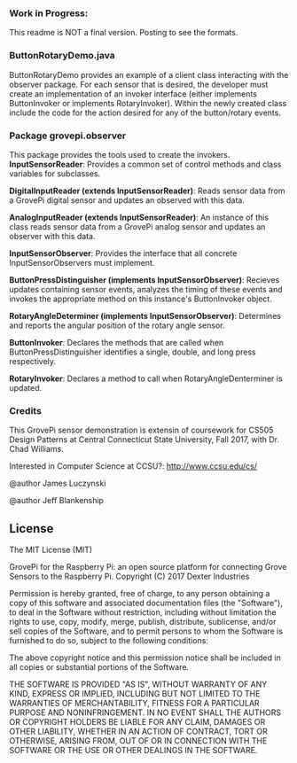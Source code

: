 

### Work in Progress:  
This readme is NOT a final version.  Posting to see the formats.

### ButtonRotaryDemo.java

ButtonRotaryDemo provides an example of a client class interacting with the observer package.  For each sensor that is desired,
the developer must create an implementation of an invoker interface (either implements ButtonInvoker or implements RotaryInvoker).
Within the newly created class include the code for the action desired for any of the button/rotary events.




### Package grovepi.observer

This package provides the tools used to create the invokers.  
**InputSensorReader**: Provides a common set of control methods and class variables for subclasses.

**DigitalInputReader (extends InputSensorReader)**: Reads sensor data from a GrovePi digital sensor and updates an observed with this data.

**AnalogInputReader (extends InputSensorReader)**:  An instance of this class reads sensor data from a GrovePi analog sensor and updates an observer with this data.

**InputSensorObserver**: Provides the interface that all concrete InputSensorObservers must implement.

**ButtonPressDistinguisher (implements InputSensorObserver)**: Recieves updates containing sensor events, analyzes the timing of these events and invokes the appropriate method on this instance's ButtonInvoker object.

**RotaryAngleDeterminer (implements InputSensorObserver)**: Determines and reports the angular position of the rotary angle sensor.  

**ButtonInvoker**: Declares the methods that are called when ButtonPressDistinguisher identifies a single, double, and long press respectively.

**RotaryInvoker**: Declares a method to call when RotaryAngleDenterminer is updated.


### Credits

This GrovePi sensor demonstration is extensin of coursework for CS505 Design Patterns at Central Connecticut State University,
Fall 2017, with Dr. Chad Williams.

Interested in Computer Science at CCSU?:  http://www.ccsu.edu/cs/

@author James Luczynski

@author Jeff Blankenship

## License

The MIT License (MIT)

GrovePi for the Raspberry Pi: an open source platform for connecting Grove Sensors to the Raspberry Pi.
Copyright (C) 2017  Dexter Industries

Permission is hereby granted, free of charge, to any person obtaining a copy
of this software and associated documentation files (the "Software"), to deal
in the Software without restriction, including without limitation the rights
to use, copy, modify, merge, publish, distribute, sublicense, and/or sell
copies of the Software, and to permit persons to whom the Software is
furnished to do so, subject to the following conditions:

The above copyright notice and this permission notice shall be included in
all copies or substantial portions of the Software.

THE SOFTWARE IS PROVIDED "AS IS", WITHOUT WARRANTY OF ANY KIND, EXPRESS OR
IMPLIED, INCLUDING BUT NOT LIMITED TO THE WARRANTIES OF MERCHANTABILITY,
FITNESS FOR A PARTICULAR PURPOSE AND NONINFRINGEMENT. IN NO EVENT SHALL THE
AUTHORS OR COPYRIGHT HOLDERS BE LIABLE FOR ANY CLAIM, DAMAGES OR OTHER
LIABILITY, WHETHER IN AN ACTION OF CONTRACT, TORT OR OTHERWISE, ARISING FROM,
OUT OF OR IN CONNECTION WITH THE SOFTWARE OR THE USE OR OTHER DEALINGS IN
THE SOFTWARE.

